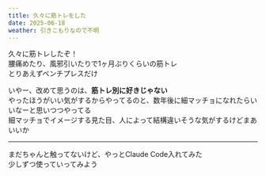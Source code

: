 ```yaml
---
title: 久々に筋トレをした
date: 2025-06-18
weather: 引きこもりなので不明
---
```

久々に筋トレしたぞ！  
腰痛めたり、風邪引いたりで1ヶ月ぶりくらいの筋トレ  
とりあえずベンチプレスだけ

いやー、改めて思うのは、**筋トレ別に好きじゃない**  
やったほうがいい気がするからやってるのと、数年後に細マッチョになれたらいいなーと思いつつやってる  
細マッチョでイメージする見た目、人によって結構違いそうな気がするけどまあいいか

---

まだちゃんと触ってないけど、やっとClaude Code入れてみた  
少しずつ使っていってみよう
